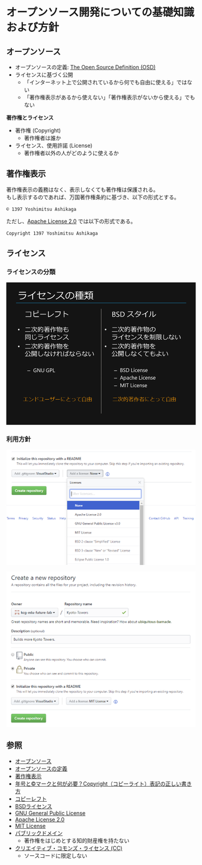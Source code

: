 # オープンソース開発についての基礎知識および方針

## オープンソース
- オープンソースの定義: [The Open Source Definition (OSD)](https://ja.wikipedia.org/wiki/%E3%82%AA%E3%83%BC%E3%83%97%E3%83%B3%E3%82%BD%E3%83%BC%E3%82%B9%E3%81%AE%E5%AE%9A%E7%BE%A9)
- ライセンスに基づく公開
  - 「インターネット上で公開されているから何でも自由に使える」ではない
  - 「著作権表示があるから使えない」「著作権表示がないから使える」でもない

**著作権とライセンス**
- 著作権 (Copyright)
  - 著作権者は誰か
- ライセンス、使用許諾 (License)
  - 著作権者以外の人がどのように使えるか

## 著作権表示
著作権表示の義務はなく、表示しなくても著作権は保護される。  
もし表示するのであれば、万国著作権条約に基づき、以下の形式とする。
```
© 1397 Yoshimitsu Ashikaga
```

ただし、[Apache License 2.0](https://ja.osdn.net/projects/opensource/wiki/licenses%2FApache_License_2.0) では以下の形式である。
```
Copyright 1397 Yoshimitsu Ashikaga
```

## ライセンス
### ライセンスの分類
![Licenses-LR](Licenses-LR.png)

### 利用方針
![Add-License](Add-License.png)

![Create-Repository](Create-Repository.png)

## 参照
- [オープンソース](https://ja.wikipedia.org/wiki/%E3%82%AA%E3%83%BC%E3%83%97%E3%83%B3%E3%82%BD%E3%83%BC%E3%82%B9)
- [オープンソースの定義](https://ja.wikipedia.org/wiki/%E3%82%AA%E3%83%BC%E3%83%97%E3%83%B3%E3%82%BD%E3%83%BC%E3%82%B9%E3%81%AE%E5%AE%9A%E7%BE%A9)
- [著作権表示](https://ja.wikipedia.org/wiki/%E8%91%97%E4%BD%9C%E6%A8%A9%E8%A1%A8%E7%A4%BA)
- [年号と©マークと何が必要？Copyright（コピーライト）表記の正しい書き方](https://liginc.co.jp/designer/archives/11313)
- [コピーレフト](https://ja.wikipedia.org/wiki/%E3%82%B3%E3%83%94%E3%83%BC%E3%83%AC%E3%83%95%E3%83%88)
- [BSDライセンス](https://ja.wikipedia.org/wiki/BSD%E3%83%A9%E3%82%A4%E3%82%BB%E3%83%B3%E3%82%B9)
- [GNU General Public License](https://ja.wikipedia.org/wiki/GNU_General_Public_License)
- [Apache License 2.0](https://ja.osdn.net/projects/opensource/wiki/licenses%2FApache_License_2.0)
- [MIT License](https://ja.wikipedia.org/wiki/MIT_License)
- [パブリックドメイン](https://ja.wikipedia.org/wiki/%E3%83%91%E3%83%96%E3%83%AA%E3%83%83%E3%82%AF%E3%83%89%E3%83%A1%E3%82%A4%E3%83%B3)
  - 著作権をはじめとする知的財産権を持たない
- [クリエイティブ・コモンズ・ライセンス (CC)](https://creativecommons.jp/licenses/)
  - ソースコードに限定しない

